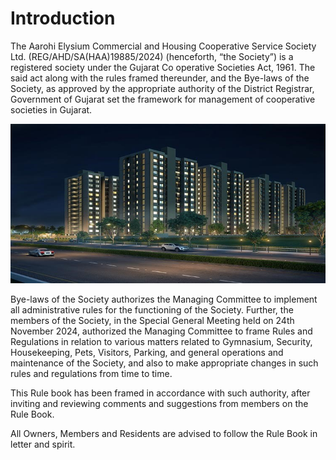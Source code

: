 # Introduction

The Aarohi Elysium Commercial and Housing Cooperative Service Society Ltd. (REG/AHD/SA(HAA)19885/2024) (henceforth, “the Society”) is a registered society under the Gujarat Co operative Societies Act, 1961. The said act along with the rules framed thereunder, and the Bye-laws of the Society, as approved by the appropriate authority of the District Registrar, Government of Gujarat set the framework for management of cooperative societies in Gujarat.

![Alt Text](assets/Images/Aarohi.jpg)

Bye-laws of the Society authorizes the Managing Committee to implement all administrative rules for the functioning of the Society. Further, the members of the Society, in the Special General Meeting held on 24th November 2024, authorized the Managing Committee to frame Rules and Regulations in relation to various matters related to Gymnasium, Security, Housekeeping, Pets, Visitors, Parking, and general operations and maintenance of the Society, and also to make appropriate changes in such rules and regulations from time to time.

This Rule book has been framed in accordance with such authority, after inviting and reviewing comments and suggestions from members on the Rule Book.

All Owners, Members and Residents are advised to follow the Rule Book in letter and spirit.

